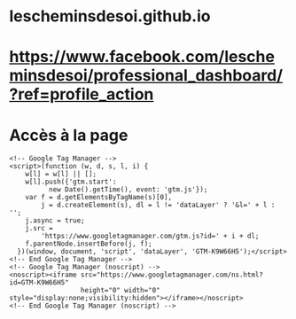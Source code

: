 # lescheminsdesoi.github.io
# https://www.facebook.com/lescheminsdesoi/professional_dashboard/?ref=profile_action
# Accès à la page


    <!-- Google Tag Manager -->
    <script>(function (w, d, s, l, i) {
        w[l] = w[l] || [];
        w[l].push({'gtm.start':
              new Date().getTime(), event: 'gtm.js'});
        var f = d.getElementsByTagName(s)[0],
            j = d.createElement(s), dl = l != 'dataLayer' ? '&l=' + l : '';
        j.async = true;
        j.src =
            'https://www.googletagmanager.com/gtm.js?id=' + i + dl;
        f.parentNode.insertBefore(j, f);
      })(window, document, 'script', 'dataLayer', 'GTM-K9W66H5');</script>
    <!-- End Google Tag Manager -->    
    <!-- Google Tag Manager (noscript) -->
    <noscript><iframe src="https://www.googletagmanager.com/ns.html?id=GTM-K9W66H5"
                      height="0" width="0" style="display:none;visibility:hidden"></iframe></noscript>
    <!-- End Google Tag Manager (noscript) -->    
